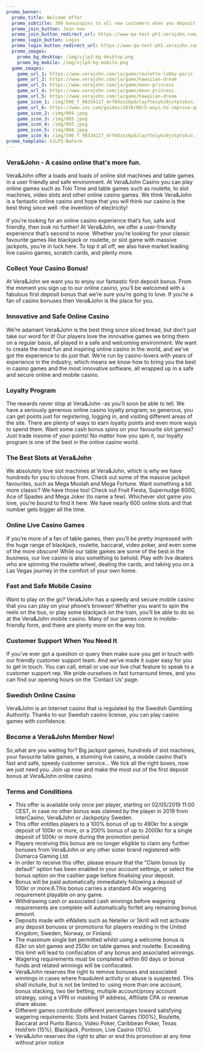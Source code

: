 ```yaml
---
promo_banner:
  promo_title: Welcome Offer
  promo_subtitle: 300 bonusspins to all new customers when you deposit at least 100 SEK
  promo_join_button: Join now
  promo_join_button_redirect_url: https://www-qa-test-ph1.verajohn.com/#join
  promo_login_button: Login
  promo_login_button_redirect_url: https://www-qa-test-ph1.verajohn.com/#signin
  promo_images:
    promo_bg_desktop: /img/vjlp3-bg-desktop.png
    promo_bg_mobile: /img/vjlp3-bg-mobile.png
  game_images:
    game_url_1: https://www.verajohn.com/ja/game/roulette-lobby-paris
    game_url_2: https://www.verajohn.com/ja/game/hawaiian-dream
    game_url_3: https://www.verajohn.com/ja/game/moon-princess
    game_url_4: https://www.verajohn.com/ja/game/moon-princess
    game_url_5: https://www.verajohn.com/ja/game/hawaiian-dream
    game_icon_1: /img/500_f_98334117_4rf0dzxz6pdzlayfteiykx9jvtptskcn.jpg
    game_url_6: https://www.inc.com/guides/2010/09/5-ways-to-improve-quality.html
    game_icon_2: /img/004.jpeg
    game_icon_3: /img/003.jpeg
    game_icon_4: /img/003.jpeg
    game_icon_5: /img/004.jpeg
    game_icon_6: /img/500_f_98334117_4rf0dzxz6pdzlayfteiykx9jvtptskcn.jpg
promo_template: VJLP3-NoForm
---
```

<section id="bf-usps" class="container">
   <div class="row">
      <div id="intro" class="col-12">
         <h3>Vera&amp;John - A casino online that's more fun.</h3>
         <p>Vera&amp;John offer a loads and loads of online slot machines and table games in a user friendly and safe environment. At Vera&amp;John Casino you can play online games such as Toki Time and table games such as roulette, to slot machines, video slots and other online casino games. We think Vera&amp;John is a fantastic online casino and hope that you will think our casino is the best thing since well -the invention of electricity!<br><br>If you’re looking for an online casino experience that’s fun, safe and friendly, then look no further! At Vera&amp;John, we offer a user-friendly experience that’s second to none. Whether you’re looking for your classic favourite games like blackjack or roulette, or slot game with massive jackpots, you’re in luck here. To top it all off, we also have market leading live casino games, scratch cards, and plenty more.</p>
      </div>
      <div class="bf-separator col-12"></div>
      <div class="col-12 col-md-6">
         <h3>Collect Your Casino Bonus!</h3>
         <p>At Vera&amp;John we want you to enjoy our fantastic first deposit bonus. From the moment you sign up to our online casino, you’ll be welcomed with a fabulous first deposit bonus that we’re sure you’re going to love. If you’re a fan of casino bonuses then Vera&amp;John is the place for you.</p>
         <h3>Innovative and Safe Online Casino</h3>
         <p>We’re adamant Vera&amp;John is the best thing since sliced bread, but don’t just take our word for it! Our players love the innovative games we bring them on a regular basis, all played in a safe and welcoming environment. We want to create the most fun and inspiring online casino in the world, and we’ve got the experience to do just that. We’re run by casino-lovers with years of experience in the industry, which means we know how to bring you the best in casino games and the most innovative software, all wrapped up in a safe and secure online and mobile casino.</p>
         <h3>Loyalty Program</h3>
         <p>The rewards never stop at Vera&amp;John -as you’ll soon be able to tell. We have a seriously generous online casino loyalty program; so generous, you can get points just for registering, logging in, and visiting different areas of the site. There are plenty of ways to earn loyalty points and even more ways to spend them. Want some cash bonus spins on your favourite slot games? Just trade insome of your points! No matter how you spin it, our loyalty program is one of the best in the online casino world.</p>
         <h3>The Best Slots at Vera&amp;John</h3>
         <p>We absolutely love slot machines at Vera&amp;John, which is why we have hundreds for you to choose from. Check out some of the massive jackpot favourites, such as Mega Moolah and Mega Fortune. Want something a bit more classic? We have those too! Check out Fruit Fiesta, Supernudge 6000, Ace of Spades and Mega Joker (to name a few). Whichever slot game you love, you’re bound to find it here. We have nearly 600 online slots and that number gets bigger all the time.</p>
      </div>
      <div class="col-12 col-md-6">
         <h3>Online Live Casino Games</h3>
         <p>If you’re more of a fan of table games, then you’ll be pretty impressed with the huge range of blackjack, roulette, baccarat, video poker, and even some of the more obscure! While our table games are some of the best in the business, our live casino is also something to behold. Play with live dealers who are spinning the roulette wheel, dealing the cards, and taking you on a Las Vegas journey in the comfort of your own home.</p>
         <h3>Fast and Safe Mobile Casino</h3>
         <p>Want to play on the go? Vera&amp;John has a speedy and secure mobile casino that you can play on your phone’s browser! Whether you want to spin the reels on the bus, or play some blackjack on the train, you’ll be able to do so at the Vera&amp;John mobile casino. Many of our games come in mobile-friendly form, and there are plenty more on the way too.</p>
         <h3>Customer Support When You Need It</h3>
         <p>If you’ve ever got a question or query then make sure you get in touch with our friendly customer support team. And we’ve made it super easy for you to get in touch. You can call, email or use our live chat feature to speak to a customer support rep. We pride ourselves in fast turnaround times, and you can find our opening hours on the ‘Contact Us’ page.</p>
         <h3>Swedish Online Casino</h3>
         <p>Vera&amp;John is an Internet casino that is regulated by the Swedish Gambling Authority. Thanks to our Swedish casino license, you can play casino games with confidence.</p>
         <h3>Become a Vera&amp;John Member Now!</h3>
         <p>So,what are you waiting for? Big jackpot games, hundreds of slot machines, your favourite table games, a stunning live casino, a mobile casino that’s fast and safe, speedy customer service... We tick all the right boxes, now we just need you. Join up now and make the most out of the first deposit bonus at Vera&amp;John online casino.</p>
      </div>
   </div>
</section>
<div>
    <section id="terms-anchor" class="container animated fadeIn"></section>
    <section id="terms" class="container">
        <div class="row">
            <div class="bf-separator col-12"></div>
            <div class="col-12">
                <h3>Terms and Conditions</h3>
                <ul>
                    <li>This offer is available only once per player, starting on 02/05/2019 11:00 CEST, in case no other bonus was claimed by the player in 2019 from InterCasino, Vera&John or Jackpotjoy Sweden.</li>
                    <li>This offer entitles players to a 100% bonus of up to 490kr for a single deposit of 100kr or more, or a 200% bonus of up to 2000kr for a single deposit of 500kr or more during the promotion period</li>
                    <li>Players receiving this bonus are no longer eligible to claim any further bonuses from Vera&John or any other sister brand registered with Dumarca Gaming Ltd.</li>
                    <li>In order to receive this offer, please ensure that the “Claim bonus by default” option has been enabled in your account settings, or select the bonus option on the cashier page before finalising your deposit.</li>
                    <li>Bonus will be paid automatically immediately following a deposit of 100kr or more.6.This bonus carries a standard 40x wagering requirement playable on any game.</li>
                    <li>Withdrawing cash or associated cash winnings before wagering requirements are complete will automatically forfeit any remaining bonus amount.</li>
                    <li>Deposits made with eWallets such as Neteller or Skrill will not activate any deposit bonuses or promotions for players residing in the United Kingdom, Sweden, Norway, or Finland.
                    <li>The maximum single bet permitted whilst using a welcome bonus is 62kr on slot games and 250kr on table games and roulette. Exceeding this limit will lead to confiscation of any bonus and associated winnings.</li>
                    <li>Wagering requirements must be completed within 60 days or bonus funds and related winnings will be confiscated.</li>
                    <li>Vera&John reserves the right to remove bonuses and associated winnings in cases where fraudulent activity or abuse is suspected. This shall include, but is not be limited to: using more than one account, bonus stacking, two tier betting, multiple account/proxy account strategy, using a VPN or masking IP address, Affiliate CPA or revenue share abuse.</li>
                    <li>Different games contribute different percentages toward satisfying wagering requirements: Slots and Instant Games (100%), Roulette, Baccarat and Punto Banco, Video Poker, Caribbean Poker, Texas Hold’em (15%), Blackjack, Pontoon, Live Casino (10%).</li>
                    <li>Vera&John reserves the right to alter or end this promotion at any time without prior notice</li>
                </ul>
            </div>
        </div>
    </section>
</div>